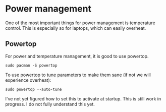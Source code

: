 # Power management 

One of the most important things for power management is temperature control.
This is especially so for laptops, which can easily overheat.

## Powertop

For power and temperature management, it is good to use powertop.

```
sudo pacman -S powertop
```

To use powertop to tune parameters to make them sane (if not we will 
experience overheat):

```
sudo powertop --auto-tune
```

I've not yet figured how to set this to activate at startup. This is 
still work in progress. I do not fully understand this yet.




